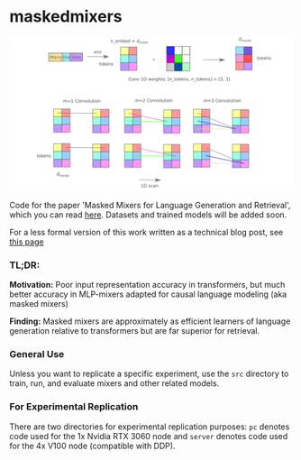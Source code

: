 # maskedmixers

![mixer](cover.png)

Code for the paper 'Masked Mixers for Language Generation and Retrieval', which you can read [here](https://arxiv.org/abs/2409.01482). Datasets and trained models will be added soon.

For a less formal version of this work written as a technical blog post, see [this page](https://blbadger.github.io/smaller-lms.html)

### TL;DR:
**Motivation:** Poor input representation accuracy in transformers, but much better accuracy in MLP-mixers adapted for causal language modeling (aka masked mixers)

**Finding:** Masked mixers are approximately as efficient learners of language generation relative to transformers but are far superior for retrieval.

### General Use

Unless you want to replicate a specific experiment, use the `src` directory to train, run, and evaluate mixers and other related models.

### For Experimental Replication

There are two directories for experimental replication purposes: `pc` denotes code used for the 1x Nvidia RTX 3060 node and `server` denotes code used for the 4x V100 node (compatible with DDP).  
